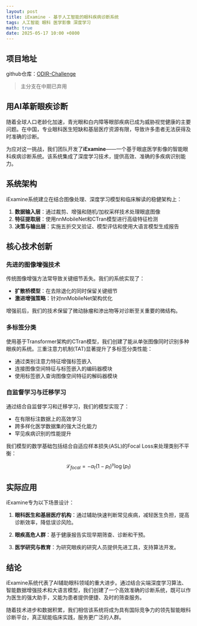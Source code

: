 ```yaml
---
layout: post
title: iExamine - 基于人工智能的眼科疾病诊断系统
tags: 人工智能 眼科 医学影像 深度学习
math: true
date: 2025-05-17 10:00 +0800
---
```


## 项目地址
github仓库：[ODIR-Challenge](https://github.com/line2345/ODIR-Challenge/tree/dualcoop)

> 主分支在中期已弃用

## 用AI革新眼疾诊断

随着全球人口老龄化加速，青光眼和白内障等眼部疾病已成为威胁视觉健康的主要问题。在中国，专业眼科医生短缺和基层医疗资源有限，导致许多患者无法获得及时准确的诊断。

为应对这一挑战，我们团队开发了**iExamine**——一个基于眼底医学影像的智能眼科疾病诊断系统。该系统集成了深度学习技术，提供高效、准确的多疾病识别能力。

## 系统架构

iExamine系统建立在结合图像处理、深度学习模型和临床解读的稳健架构上：

1. **数据输入层**：通过裁剪、增强和随机/加权采样技术处理眼底图像
2. **特征提取层**：使用nnMobileNet和CTran模型进行高级特征检测
3. **决策与输出层**：实施五折交叉验证、模型评估和使用大语言模型生成报告

## 核心技术创新

### 先进的图像增强技术

传统图像增强方法常导致关键细节丢失。我们的系统实现了：

- **扩散桥模型**：在去除退化的同时保留关键细节
- **激进增强策略**：针对nnMobileNet架构优化

增强前后，我们的技术保留了微动脉瘤和渗出物等对诊断至关重要的微结构。

### 多标签分类

使用基于Transformer架构的CTran模型，我们创建了能从单张图像同时识别多种眼疾的系统。三重注意力机制(TAT)显著提升了多标签分类性能：

- 通过类别注意力特征增强标签嵌入
- 连接图像空间特征与标签嵌入的编码器模块
- 使用标签嵌入查询图像空间特征的解码器模块

### 自监督学习与迁移学习

通过结合自监督学习和迁移学习，我们的模型实现了：

- 在有限标注数据上的高效学习
- 跨多样化医学数据集的强大泛化能力
- 罕见疾病识别的性能提升

我们模型的数学基础包括结合自适应样本损失(ASL)的Focal Loss来处理类别不平衡：

$$\mathcal{L}_{focal} = -\alpha_t(1-p_t)^\gamma\log(p_t)$$

<!--
## 性能成就

我们的系统在临床验证中取得了显著成果：

| 指标 | 总体得分 |
|--------|--------------|
| AUC | 0.9578 |
| 准确率 | 0.9320 |
| 精确率 | 0.9545 |
| 召回率 | 0.9421 |
| F1分数 | 0.9323 |
-->

## 实际应用

iExamine专为以下场景设计：

1. **眼科医生和基层医疗机构**：通过辅助快速判断常见疾病，减轻医生负担，提高诊断效率，降低误诊风险。

2. **眼疾高危人群**：基于健康报告实现早期筛查、诊断和干预。

3. **医学研究与教育**：为研究眼疾的研究人员提供先进工具，支持算法开发。

## 结论

iExamine系统代表了AI辅助眼科领域的重大进步。通过结合尖端深度学习算法、智能数据增强技术和大语言模型，我们创建了一个高效准确的诊断系统，既可以作为医生的强大助手，又能为患者提供便捷、及时的筛查服务。

随着技术进步和数据积累，我们相信该系统将成为具有国际竞争力的领先智能眼科诊断平台，真正赋能临床实践，服务更广泛的人群。